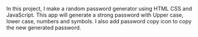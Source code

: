In this project, I make a random password generator using HTML CSS and JavaScript. This app will generate a strong password with Upper case, lower case, numbers and symbols. 
I also add password copy icon to copy the new generated password.
